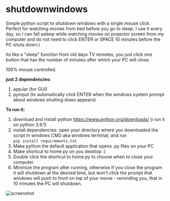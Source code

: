 # shutdownwindows
Simple python script to shutdown windows with a single mouse click. Perfect for watching movies from bed before you go to sleep. I use it every day, so I can fall asleep while watching movies on projector screen from my computer and do not need to click ENTER or SPACE 10 minutes before the PC shuts down:)

Its like a "sleep" function from old days TV remotes, you just click one button that has the number of minutes after which your PC will close. 

100% mouse controlled. 

**just 2 dependencies:**
1. appJar (for GUI) 
2. pyinput (to automatically click ENTER when the windows system prompt about windows shutting down appears)

**To run it:**
1. download and install python https://www.python.org/downloads/ (i run it on python 3.9.1)
2. install dependencies: open your directory where you downloaded the script in windows CMD aka windows terminal, and run   
```pip install requirements.txt```
3. Make python the default application that opens .py files on your PC
4. Make shortcut to home.py on you desktop :) 
5. Double click the shortcut to home.py to choose when to close your computer. 
6. Minimize the program after running, otherwise if you close the program it will shutdown at the desired time, but won't click the prompt that windows will push to front on top of your movie - reminding you, that in 10 minutes the PC will shutdown. 

![screenshot](https://github.com/growandwin/shutdownwindows/blob/main/screenshot.PNG?raw=true)


